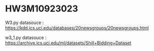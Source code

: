 # HW3M10923023
W3.py
datasouce : https://kdd.ics.uci.edu/databases/20newsgroups/20newsgroups.html

w3_1.py
datasouce : https://archive.ics.uci.edu/ml/datasets/Shill+Bidding+Dataset
